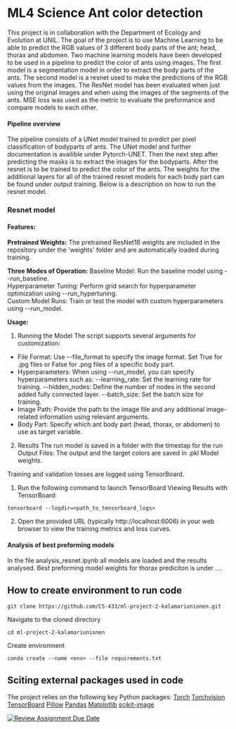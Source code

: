 # ML4 Science Ant color detection
This project is in collaboration with the Department of Ecology and Evolution at UNIL. The goal of the project is to use Machine Learning to be able to predict the RGB values of 3 different body parts of the ant; head, thorax and abdomen. Two machine learning models have been developed to be used in a pipeline to predict the color of ants using images. The first model is a segmentation model in order to extract the body parts of the ants. The second model is a resnet used to make the predictions of the RGB values from the images. The ResNet model has been evaluated when just using the original images and when using the images of the segments of the ants. MSE loss was used as the metric to evaluate the preformance and compare models to each other. 

#### Pipeline overview
The pipeline consists of a UNet model trained to predict per pixel classification of bodyparts of ants. The UNet model and further documentation is availible under Pytorch-UNET. Then the next step after predicting the masks is to extract the images for the bodyparts. After the resnet is to be trained to predict the color of the ants. The weights for the additional layers for all of the trained resnet models for each body part can be found under output training. Below is a description on how to run the resnet model.

### Resnet model
#### Features:
**Pretrained Weights:** The pretrained ResNet18 weights are included in the repository under the 'weights' folder and are automatically loaded during training.

**Three Modes of Operation:**
Baseline Model: Run the baseline model using --run_baseline.\
Hyperparameter Tuning: Perform grid search for hyperparameter optimization using --run_hypertuning.\
Custom Model Runs: Train or test the model with custom hyperparameters using --run_model.

**Usage:**
1. Running the Model
The script supports several arguments for customization:
- File Format: Use --file_format to specify the image format. Set True for .jpg files or False for .png files of a specific body part.
- Hyperparameters: When using --run_model, you can specify hyperparameters such as:
--learning_rate: Set the learning rate for training.
--hidden_nodes: Define the number of nodes in the second added fully connected layer.
--batch_size: Set the batch size for training.
- Image Path: Provide the path to the image file and any additional image-related information using relevant arguments.
- Body Part: Specify which ant body part (head, thorax, or abdomen) to use as target variable.

2. Results
The run model is saved in a folder with the timestap for the run
Output Files:
The output and the target colors are saved in .pkl
Model weights.

Training and validation losses are logged using TensorBoard.
1. Run the following command to launch TensorBoard
Viewing Results with TensorBoard:

```console  
tensorboard --logdir=<path_to_tensorboard_logs>
```

 2. Open the provided URL (typically http://localhost:6006) in your web browser to view the training metrics and loss curves.

#### Analysis of best preforming models
In the file analysis_resnet.ipynb all models are loaded and the results analysed.
Best preforming model weights for thorax prediciton is under ....


## How to create environment to run code

```console  
git clone https://github.com/CS-433/ml-project-2-kalamariunionen.git
```

Navigate to the cloned directory

```console
cd ml-project-2-kalamariunionen
```

Create environment

```console
conda create --name <env> --file requirements.txt
```


## Sciting external packages used in code
The project relies on the following key Python packages:
[Torch](https://pytorch.org/)
[Torchvision](https://pytorch.org/vision/stable/index.html)
[TensorBoard](https://www.tensorflow.org/tensorboard/get_started)
[Pillow](https://pillow.readthedocs.io/en/stable/)
[Pandas](https://pandas.pydata.org/)
[Matplotlib](https://matplotlib.org/)
[scikit-image](https://scikit-image.org/)




[![Review Assignment Due Date](https://classroom.github.com/assets/deadline-readme-button-22041afd0340ce965d47ae6ef1cefeee28c7c493a6346c4f15d667ab976d596c.svg)](https://classroom.github.com/a/UDdkOEMs)

